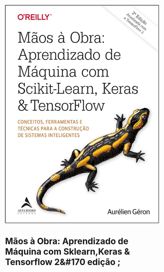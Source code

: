 <div>
    <img src="/img/Capa.jpg">
</div>


# Mãos à Obra: Aprendizado de Máquina com Sklearn,Keras & Tensorflow 2&#170 edição ;
